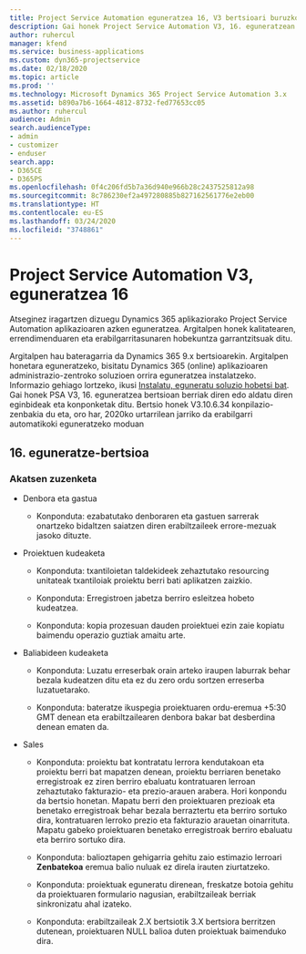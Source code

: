```yaml
---
title: Project Service Automation eguneratzea 16, V3 bertsioari buruzko berritasunak
description: Gai honek Project Service Automation V3, 16. eguneratzean erabilgarri dauden eginbideak eta konponketak ditu.
author: ruhercul
manager: kfend
ms.service: business-applications
ms.custom: dyn365-projectservice
ms.date: 02/18/2020
ms.topic: article
ms.prod: ''
ms.technology: Microsoft Dynamics 365 Project Service Automation 3.x
ms.assetid: b890a7b6-1664-4812-8732-fed77653cc05
ms.author: ruhercul
audience: Admin
search.audienceType:
- admin
- customizer
- enduser
search.app:
- D365CE
- D365PS
ms.openlocfilehash: 0f4c206fd5b7a36d940e966b28c2437525812a98
ms.sourcegitcommit: 8c786230ef2a497280885b827162561776e2eb00
ms.translationtype: HT
ms.contentlocale: eu-ES
ms.lasthandoff: 03/24/2020
ms.locfileid: "3748861"
---
```

# <a name="project-service-automation-v3-update-release-16"></a>Project Service Automation V3, eguneratzea 16
Atseginez iragartzen dizuegu Dynamics 365 aplikaziorako Project Service Automation aplikazioaren azken eguneratzea. Argitalpen honek kalitatearen, errendimenduaren eta erabilgarritasunaren hobekuntza garrantzitsuak ditu.

Argitalpen hau bateragarria da Dynamics 365 9.x bertsioarekin. Argitalpen honetara eguneratzeko, bisitatu Dynamics 365 (online) aplikazioaren administrazio-zentroko soluzioen orrira eguneratzea instalatzeko. Informazio gehiago lortzeko, ikusi [Instalatu, eguneratu soluzio hobetsi bat](https://docs.microsoft.com/dynamics365/project-service/upgrade-psa-home-page). Gai honek PSA V3, 16. eguneratzea bertsioan berriak diren edo aldatu diren eginbideak eta konponketak ditu. Bertsio honek V3.10.6.34 konpilazio-zenbakia du eta, oro har, 2020ko urtarrilean jarriko da erabilgarri automatikoki eguneratzeko moduan

## <a name="update-release-16"></a>16. eguneratze-bertsioa

### <a name="bug-fixes"></a>Akatsen zuzenketa

-   Denbora eta gastua

    -   Konponduta: ezabatutako denboraren eta gastuen sarrerak onartzeko bidaltzen saiatzen diren erabiltzaileek errore-mezuak jasoko dituzte.

-   Proiektuen kudeaketa

    -   Konponduta: txantiloietan taldekideek zehaztutako resourcing unitateak txantiloiak proiektu berri bati aplikatzen zaizkio.

    -   Konponduta: Erregistroen jabetza berriro esleitzea hobeto kudeatzea.

    -   Konponduta: kopia prozesuan dauden proiektuei ezin zaie kopiatu baimendu operazio guztiak amaitu arte.

-   Baliabideen kudeaketa

    -   Konponduta: Luzatu erreserbak orain arteko iraupen laburrak behar bezala kudeatzen ditu eta ez du zero ordu sortzen erreserba luzatuetarako.

    -   Konponduta: bateratze ikuspegia proiektuaren ordu-eremua +5:30 GMT denean eta erabiltzailearen denbora bakar bat desberdina denean ematen da.

-   Sales

    -   Konponduta: proiektu bat kontratatu lerrora kendutakoan eta proiektu berri bat mapatzen denean, proiektu berriaren benetako erregistroak ez ziren berriro ebaluatu kontratuaren lerroan zehaztutako fakturazio- eta prezio-arauen arabera. Hori konpondu da bertsio honetan. Mapatu berri den proiektuaren prezioak eta benetako erregistroak behar bezala berraztertu eta berriro sortuko dira, kontratuaren lerroko prezio eta fakturazio arauetan oinarrituta. Mapatu gabeko proiektuaren benetako erregistroak berriro ebaluatu eta berriro sortuko dira.

    -   Konponduta: balioztapen gehigarria gehitu zaio estimazio lerroari **Zenbatekoa** eremua balio nuluak ez direla irauten ziurtatzeko.

    -   Konponduta: proiektuak eguneratu direnean, freskatze botoia gehitu da proiektuaren formulario nagusian, erabiltzaileak berriak sinkronizatu ahal izateko.

    -   Konponduta: erabiltzaileak 2.X bertsiotik 3.X bertsiora berritzen dutenean, proiektuaren NULL balioa duten proiektuak baimenduko dira.

